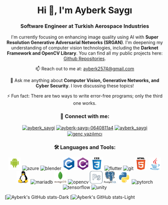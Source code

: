 <h1 align="center">Hi 👋, I'm Ayberk Saygı</h1>
<h3 align="center">Software Engineer at Turkish Aerospace Industries</h3>

<p align="center">
  I'm currently focusing on enhancing image quality using AI with <strong>Super Resolution Generative Adversarial Networks (SRGAN)</strong>.
  I'm deepening my understanding of computer vision technologies, including the <strong>Darknet Framework and OpenCV Library</strong>.
  You can find all my public projects here: <a href="https://github.com/rootroxox?tab=repositories">Github Repositories</a>.
</p>

<p align="center">
  📫 Reach out to me at: <a href="mailto:ayberk2574@gmail.com">ayberk2574@gmail.com</a>
</p>

<p align="center">
  💬 Ask me anything about <strong>Computer Vision, Generative Networks, and Cyber Security</strong>. I love discussing these topics!
</p>

<p align="center">
  ⚡ Fun fact: There are two ways to write error-free programs; only the third one works.
</p>

<h3 align="center">🔗 Connect with me:</h3>
<p align="center">
  <a href="https://twitter.com/ayberk_saygi" target="blank"><img align="center" src="https://raw.githubusercontent.com/rahuldkjain/github-profile-readme-generator/master/src/images/icons/Social/twitter.svg" alt="ayberk_saygi" height="30" width="40" /></a>
  <a href="https://linkedin.com/in/ayberk-saygı-0640811a4" target="blank"><img align="center" src="https://raw.githubusercontent.com/rahuldkjain/github-profile-readme-generator/master/src/images/icons/Social/linked-in-alt.svg" alt="ayberk-saygı-0640811a4" height="30" width="40" /></a>
  <a href="https://instagram.com/ayberk_saygi" target="blank"><img align="center" src="https://raw.githubusercontent.com/rahuldkjain/github-profile-readme-generator/master/src/images/icons/Social/instagram.svg" alt="ayberk_saygi" height="30" width="40" /></a>
  <a href="https://www.youtube.com/channel/UC0GwTXvSheFR7HVxHVwiZUg" target="blank"><img align="center" src="https://raw.githubusercontent.com/rahuldkjain/github-profile-readme-generator/master/src/images/icons/Social/youtube.svg" alt="genç yazılımcı" height="30" width="40" /></a>
</p>

<h3 align="center">🛠 Languages and Tools:</h3>
<p align="center">
  <!-- Icons for tools & languages -->
  <img src="https://raw.githubusercontent.com/devicons/devicon/master/icons/android/android-original-wordmark.svg" alt="android" width="40" height="40"/>
  <img src="https://www.vectorlogo.zone/logos/microsoft_azure/microsoft_azure-icon.svg" alt="azure" width="40" height="40"/>
  <img src="https://download.blender.org/branding/community/blender_community_badge_white.svg" alt="blender" width="40" height="40"/>
  <img src="https://raw.githubusercontent.com/devicons/devicon/master/icons/c/c-original.svg" alt="c" width="40" height="40"/>
  <img src="https://raw.githubusercontent.com/devicons/devicon/master/icons/csharp/csharp-original.svg" alt="csharp" width="40" height="40"/>
  <img src="https://raw.githubusercontent.com/devicons/devicon/master/icons/css3/css3-original-wordmark.svg" alt="css3" width="40" height="40"/>
  <img src="https://www.vectorlogo.zone/logos/flutterio/flutterio-icon.svg" alt="flutter" width="40" height="40"/>
  <img src="https://www.vectorlogo.zone/logos/git-scm/git-scm-icon.svg" alt="git" width="40" height="40"/>
  <img src="https://raw.githubusercontent.com/devicons/devicon/master/icons/html5/html5-original-wordmark.svg" alt="html5" width="40" height="40"/>
  <img src="https://raw.githubusercontent.com/devicons/devicon/master/icons/java/java-original.svg" alt="java" width="40" height="40"/>
  <img src="https://raw.githubusercontent.com/devicons/devicon/master/icons/linux/linux-original.svg" alt="linux" width="40" height="40"/>
  <img src="https://www.vectorlogo.zone/logos/mariadb/mariadb-icon.svg" alt="mariadb" width="40" height="40"/>
  <img src="https://raw.githubusercontent.com/devicons/devicon/master/icons/mongodb/mongodb-original-wordmark.svg" alt="mongodb" width="40" height="40"/>
  <img src="https://www.vectorlogo.zone/logos/opencv/opencv-icon.svg" alt="opencv" width="40" height="40"/>
  <img src="https://raw.githubusercontent.com/devicons/devicon/master/icons/photoshop/photoshop-line.svg" alt="photoshop" width="40" height="40"/>
  <img src="https://raw.githubusercontent.com/devicons/devicon/master/icons/postgresql/postgresql-original-wordmark.svg" alt="postgresql" width="40" height="40"/>
  <img src="https://raw.githubusercontent.com/devicons/devicon/master/icons/python/python-original.svg" alt="python" width="40" height="40"/>
  <img src="https://www.vectorlogo.zone/logos/pytorch/pytorch-icon.svg" alt="pytorch" width="40" height="40"/>
  <img src="https://www.vectorlogo.zone/logos/tensorflow/tensorflow-icon.svg" alt="tensorflow" width="40" height="40"/>
  <img src="https://www.vectorlogo.zone/logos/unity3d/unity3d-icon.svg" alt="unity" width="40" height="40"/>
</p>

[![[Ayberk's GitHub stats-Dark](https://github-readme-stats.vercel.app/api?username=rootroxox&show_icons=true&theme=dark#gh-dark-mode-only)](https://github.com/anuraghazra/github-readme-stats#gh-dark-mode-only)
[![[Ayberk's GitHub stats-Light](https://github-readme-stats.vercel.app/api?username=rootroxox&show_icons=true&theme=default#gh-light-mode-only)](https://github.com/anuraghazra/github-readme-stats#gh-light-mode-only)

